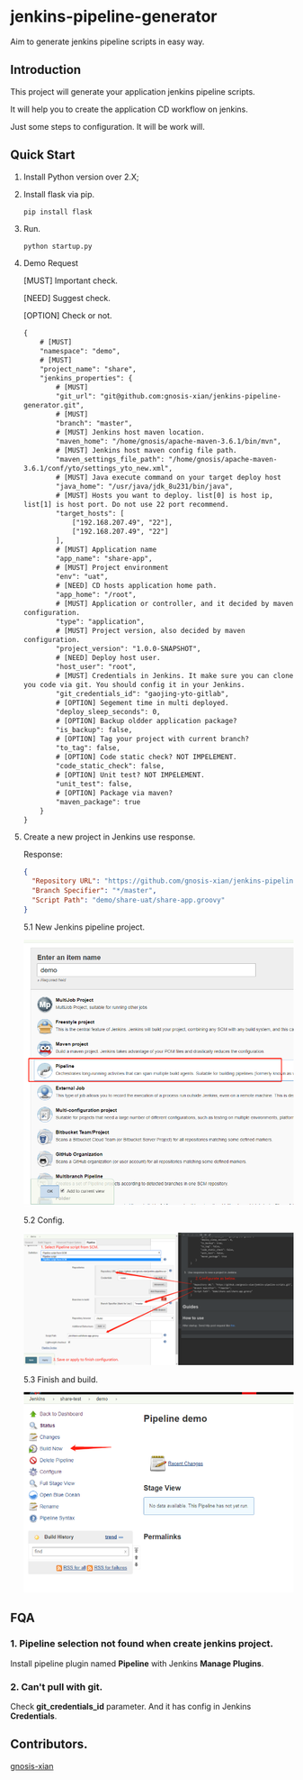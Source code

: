 # jenkins-pipeline-generator

Aim to generate jenkins pipeline scripts in easy way.

## Introduction

This project will generate your application jenkins pipeline scripts.

It will help you to create the application CD workflow on jenkins.

Just some steps to configuration. It will be work will.

## Quick Start

1. Install Python version over 2.X;

2. Install flask via pip. 

    ```shell script
    pip install flask
    ```

3. Run.

    ```shell script
    python startup.py
    ```

4. Demo Request 

    [MUST] Important check.
    
    [NEED] Suggest check.
    
    [OPTION] Check or not.
    
    ```text
    {
        # [MUST]
        "namespace": "demo",
        # [MUST]
        "project_name": "share",
        "jenkins_properties": {
            # [MUST]
            "git_url": "git@github.com:gnosis-xian/jenkins-pipeline-generator.git",
            # [MUST]
            "branch": "master",
            # [MUST] Jenkins host maven location.
            "maven_home": "/home/gnosis/apache-maven-3.6.1/bin/mvn",
            # [MUST] Jenkins host maven config file path.
            "maven_settings_file_path": "/home/gnosis/apache-maven-3.6.1/conf/yto/settings_yto_new.xml",
            # [MUST] Java execute command on your target deploy host
            "java_home": "/usr/java/jdk_8u231/bin/java",
            # [MUST] Hosts you want to deploy. list[0] is host ip, list[1] is host port. Do not use 22 port recommend.
            "target_hosts": [
                ["192.168.207.49", "22"],
                ["192.168.207.49", "22"]
            ],
            # [MUST] Application name
            "app_name": "share-app",
            # [MUST] Project environment
            "env": "uat",
            # [NEED] CD hosts application home path.
            "app_home": "/root",
            # [MUST] Application or controller, and it decided by maven configuration.
            "type": "application",
            # [MUST] Project version, also decided by maven configuration.
            "project_version": "1.0.0-SNAPSHOT",
            # [NEED] Deploy host user.
            "host_user": "root",
            # [MUST] Credentials in Jenkins. It make sure you can clone you code via git. You should config it in your Jenkins.
            "git_credentials_id": "gaojing-yto-gitlab",
            # [OPTION] Segement time in multi deployed.
            "deploy_sleep_seconds": 0,
            # [OPTION] Backup oldder application package?
            "is_backup": false,
            # [OPTION] Tag your project with current branch?
            "to_tag": false,
            # [OPTION] Code static check? NOT IMPELEMENT.
            "code_static_check": false,
            # [OPTION] Unit test? NOT IMPELEMENT.
            "unit_test": false,
            # [OPTION] Package via maven?
            "maven_package": true
        }
    }
    ```

5. Create a new project in Jenkins use response.

    Response:
    
    ```json
    {
      "Repository URL": "https://github.com/gnosis-xian/jenkins-pipeline-scripts.git",
      "Branch Specifier": "*/master",
      "Script Path": "demo/share-uat/share-app.groovy"
    }
    ```
   
   5.1 New Jenkins pipeline project.
   
   ![](imgs/create-jenkins-project-1.png)
   
   5.2 Config.
   
   ![](imgs/create-jenkins-project-2.png)
   
   5.3 Finish and build.
   
   ![](imgs/create-jenkins-project-3.png)

## FQA

### 1. Pipeline selection not found when create jenkins project.

Install pipeline plugin named **Pipeline** with Jenkins **Manage Plugins**.

### 2. Can't pull with git.

Check **git_credentials_id** parameter. And it has config in Jenkins **Credentials**.

## Contributors.

[gnosis-xian](https://github.com/gnosis-xian)